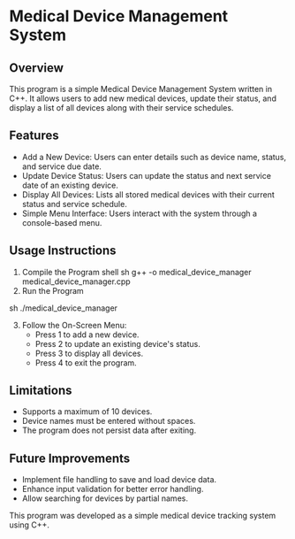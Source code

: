 # Medical Device Management System

## Overview
This program is a simple Medical Device Management System written in C++. It allows users to add new medical devices, update their status, and display a list of all devices along with their service schedules.

## Features
- Add a New Device: Users can enter details such as device name, status, and service due date.
- Update Device Status: Users can update the status and next service date of an existing device.
- Display All Devices: Lists all stored medical devices with their current status and service schedule.
- Simple Menu Interface: Users interact with the system through a console-based menu.

## Usage Instructions
1. Compile the Program
   shell
sh
   g++ -o medical_device_manager medical_device_manager.cpp
2. Run the Program
   
sh
   ./medical_device_manager

3. Follow the On-Screen Menu:
   - Press 1 to add a new device.
   - Press 2 to update an existing device's status.
   - Press 3 to display all devices.
   - Press 4 to exit the program.

## Limitations
- Supports a maximum of 10 devices.
- Device names must be entered without spaces.
- The program does not persist data after exiting.

## Future Improvements
- Implement file handling to save and load device data.
- Enhance input validation for better error handling.
- Allow searching for devices by partial names.

This program was developed as a simple medical device tracking system using C++.
